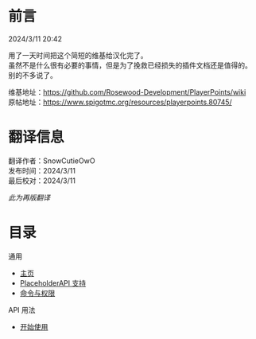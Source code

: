# 前言
2024/3/11 20:42

用了一天时间把这个简短的维基给汉化完了。   
虽然不是什么很有必要的事情，但是为了挽救已经损失的插件文档还是值得的。    
别的不多说了。

维基地址：https://github.com/Rosewood-Development/PlayerPoints/wiki    
原帖地址：https://www.spigotmc.org/resources/playerpoints.80745/

# 翻译信息

翻译作者：SnowCutieOwO    
发布时间：2024/3/11    
最后校对：2024/3/11

*此为再版翻译*

# 目录

通用    
- [主页](https://snowcutieowo.github.io/PlayerPoints/#!home.md)
- [PlaceholderAPI 支持](https://snowcutieowo.github.io/PlayerPoints/#!placeholederapi-support.md)
- [命令与权限](https://snowcutieowo.github.io/PlayerPoints/#!commands-&-permissions.md)

API 用法    
- [开始使用](https://snowcutieowo.github.io/PlayerPoints/#!api-getting-started.md)

